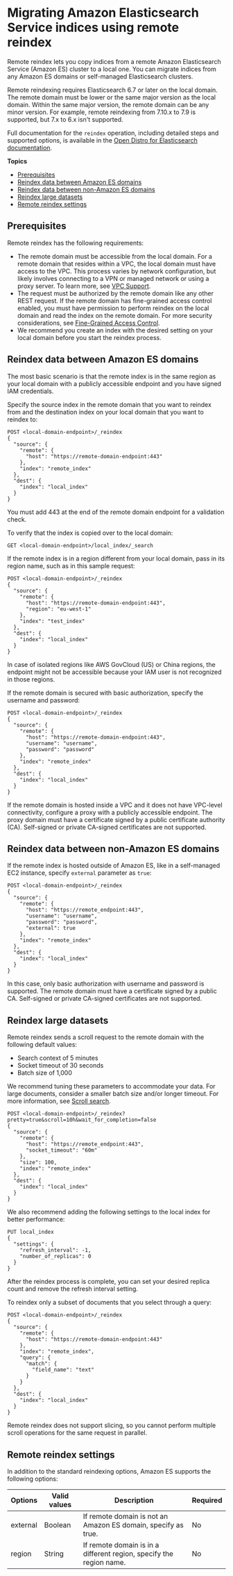 # Migrating Amazon Elasticsearch Service indices using remote reindex<a name="remote-reindex"></a>

Remote reindex lets you copy indices from a remote Amazon Elasticsearch Service \(Amazon ES\) cluster to a local one\. You can migrate indices from any Amazon ES domains or self\-managed Elasticsearch clusters\.

Remote reindexing requires Elasticsearch 6\.7 or later on the local domain\. The remote domain must be lower or the same major version as the local domain\. Within the same major version, the remote domain can be any minor version\. For example, remote reindexing from 7\.10\.x to 7\.9 is supported, but 7\.x to 6\.x isn't supported\.

Full documentation for the `reindex` operation, including detailed steps and supported options, is available in the [Open Distro for Elasticsearch documentation](https://opendistro.github.io/for-elasticsearch-docs/docs/elasticsearch/reindex-data/)\.

**Topics**
+ [Prerequisites](#remote-reindex-prereq)
+ [Reindex data between Amazon ES domains](#remote-reindex-esdomain)
+ [Reindex data between non\-Amazon ES domains](#remote-reindex-nonesdomain)
+ [Reindex large datasets](#remote-reindex-largedatasets)
+ [Remote reindex settings](#remote-reindex-settings)

## Prerequisites<a name="remote-reindex-prereq"></a>

Remote reindex has the following requirements:
+ The remote domain must be accessible from the local domain\. For a remote domain that resides within a VPC, the local domain must have access to the VPC\. This process varies by network configuration, but likely involves connecting to a VPN or managed network or using a proxy server\. To learn more, see [VPC Support](es-vpc.md)\. 
+ The request must be authorized by the remote domain like any other REST request\. If the remote domain has fine\-grained access control enabled, you must have permission to perform reindex on the local domain and read the index on the remote domain\. For more security considerations, see [Fine\-Grained Access Control](fgac.md)\.
+ We recommend you create an index with the desired setting on your local domain before you start the reindex process\.

## Reindex data between Amazon ES domains<a name="remote-reindex-esdomain"></a>

The most basic scenario is that the remote index is in the same region as your local domain with a publicly accessible endpoint and you have signed IAM credentials\.

Specify the source index in the remote domain that you want to reindex from and the destination index on your local domain that you want to reindex to:

```
POST <local-domain-endpoint>/_reindex
{
  "source": {
    "remote": {
      "host": "https://remote-domain-endpoint:443"
    },
    "index": "remote_index"
  },
  "dest": {
    "index": "local_index"
  }
}
```

You must add 443 at the end of the remote domain endpoint for a validation check\.

To verify that the index is copied over to the local domain:

```
GET <local-domain-endpoint>/local_index/_search
```

If the remote index is in a region different from your local domain, pass in its region name, such as in this sample request:

```
POST <local-domain-endpoint>/_reindex
{
  "source": {
    "remote": {
      "host": "https://remote-domain-endpoint:443",
      "region": "eu-west-1"
    },
    "index": "test_index"
  },
  "dest": {
    "index": "local_index"
  }
}
```

In case of isolated regions like AWS GovCloud \(US\) or China regions, the endpoint might not be accessible because your IAM user is not recognized in those regions\.

If the remote domain is secured with basic authorization, specify the username and password:

```
POST <local-domain-endpoint>/_reindex
{
  "source": {
    "remote": {
      "host": "https://remote-domain-endpoint:443",
      "username": "username",
      "password": "password"
    },
    "index": "remote_index"
  },
  "dest": {
    "index": "local_index"
  }
}
```

If the remote domain is hosted inside a VPC and it does not have VPC\-level connectivity, configure a proxy with a publicly accessible endpoint\. The proxy domain must have a certificate signed by a public certificate authority \(CA\)\. Self\-signed or private CA\-signed certificates are not supported\.

## Reindex data between non\-Amazon ES domains<a name="remote-reindex-nonesdomain"></a>

If the remote index is hosted outside of Amazon ES, like in a self\-managed EC2 instance, specify `external` parameter as `true`:

```
POST <local-domain-endpoint>/_reindex
{
  "source": {
    "remote": {
      "host": "https://remote_endpoint:443",
      "username": "username",
      "password": "password",
      "external": true
    },
    "index": "remote_index"
  },
  "dest": {
    "index": "local_index"
  }
}
```

In this case, only basic authorization with username and password is supported\. The remote domain must have a certificate signed by a public CA\. Self\-signed or private CA\-signed certificates are not supported\.

## Reindex large datasets<a name="remote-reindex-largedatasets"></a>

Remote reindex sends a scroll request to the remote domain with the following default values: 
+ Search context of 5 minutes
+ Socket timeout of 30 seconds
+ Batch size of 1,000

We recommend tuning these parameters to accommodate your data\. For large documents, consider a smaller batch size and/or longer timeout\. For more information, see [Scroll search](https://opendistro.github.io/for-elasticsearch-docs/docs/elasticsearch/ux/#scroll-search)\.

```
POST <local-domain-endpoint>/_reindex?pretty=true&scroll=10h&wait_for_completion=false
{
  "source": {
    "remote": {
      "host": "https://remote_endpoint:443",
      "socket_timeout": "60m"
    },
    "size": 100,
    "index": "remote_index"
  },
  "dest": {
    "index": "local_index"
  }
}
```

We also recommend adding the following settings to the local index for better performance:

```
PUT local_index
{
  "settings": {
    "refresh_interval": -1,
    "number_of_replicas": 0
  }
}
```

After the reindex process is complete, you can set your desired replica count and remove the refresh interval setting\.

To reindex only a subset of documents that you select through a query:

```
POST <local-domain-endpoint>/_reindex
{
  "source": {
    "remote": {
      "host": "https://remote-domain-endpoint:443"
    },
    "index": "remote_index",
    "query": {
      "match": {
        "field_name": "text"
      }
    }
  },
  "dest": {
    "index": "local_index"
  }
}
```

Remote reindex does not support slicing, so you cannot perform multiple scroll operations for the same request in parallel\.

## Remote reindex settings<a name="remote-reindex-settings"></a>

In addition to the standard reindexing options, Amazon ES supports the following options:


| Options | Valid values | Description | Required | 
| --- | --- | --- | --- | 
| external | Boolean | If remote domain is not an Amazon ES domain, specify as true\. | No | 
| region | String | If remote domain is in a different region, specify the region name\. | No | 
